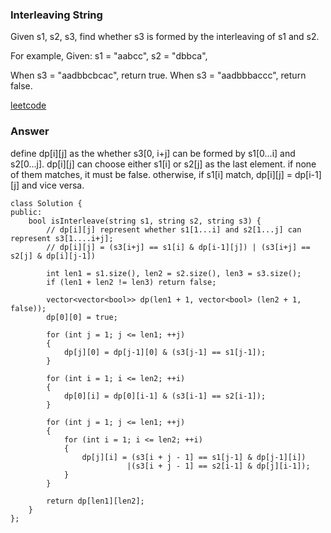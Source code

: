 ### Interleaving String
Given s1, s2, s3, find whether s3 is formed by the interleaving of s1 and s2.

For example,
Given:
s1 = "aabcc",
s2 = "dbbca",

When s3 = "aadbbcbcac", return true.
When s3 = "aadbbbaccc", return false.

[leetcode](https://leetcode.com/problems/interleaving-string/description/)

### Answer 
define dp[i][j] as the whether s3[0, i+j] can be formed by s1[0...i] and s2[0...j]. dp[i][j] can choose either s1[i] or s2[j] as the last element. if none of them matches, it must be false. otherwise, if s1[i] match, dp[i][j] = dp[i-1][j] and vice versa.

	class Solution {
	public:
	    bool isInterleave(string s1, string s2, string s3) {
	        // dp[i][j] represent whether s1[1...i] and s2[1...j] can represent s3[1....i+j];
	        // dp[i][j] = (s3[i+j] == s1[i] & dp[i-1][j]) | (s3[i+j] == s2[j] & dp[i][j-1])
	        
	        int len1 = s1.size(), len2 = s2.size(), len3 = s3.size();
	        if (len1 + len2 != len3) return false;
	        
	        vector<vector<bool>> dp(len1 + 1, vector<bool> (len2 + 1, false));
	        dp[0][0] = true;
	        
	        for (int j = 1; j <= len1; ++j)
	        {
	            dp[j][0] = dp[j-1][0] & (s3[j-1] == s1[j-1]);
	        }
	        
	        for (int i = 1; i <= len2; ++i)
	        {
	            dp[0][i] = dp[0][i-1] & (s3[i-1] == s2[i-1]);
	        }
	        
	        for (int j = 1; j <= len1; ++j)
	        {
	            for (int i = 1; i <= len2; ++i)
	            {
	                dp[j][i] = (s3[i + j - 1] == s1[j-1] & dp[j-1][i])
	                          |(s3[i + j - 1] == s2[i-1] & dp[j][i-1]);
	            }
	        }
	        
	        return dp[len1][len2];
	    }
	};  